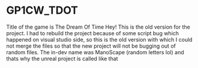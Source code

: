 # GP1CW_TDOT
Title of the game is The Dream Of Time
Hey! This is the old version for the project.
I had to rebuild the project because of some script bug which happened on visual studio side, so this is the old version with which I could not merge the files so that the new project will not be bugging out of random files.
The in-dev name was ManoScape (random letters lol) and thats why the unreal project is called like that
